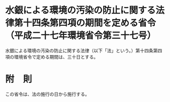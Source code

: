 # 水銀による環境の汚染の防止に関する法律第十四条第四項の期間を定める省令（平成二十七年環境省令第三十七号）
水銀による環境の汚染の防止に関する法律（以下「法」という。）第十四条第四項の環境省令で定める期間は、三十日とする。
# 附　則
この省令は、法の施行の日から施行する。

